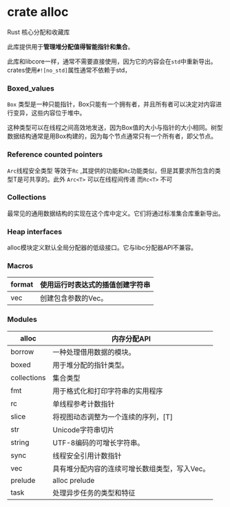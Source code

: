 # crate  alloc

Rust 核心分配和收藏库

此库提供用于**管理堆分配值得智能指针和集合**。

此库和libcore一样，通常不需要直接使用，因为它的内容会在`std`中重新导出。crates使用`#![no_std]`属性通常不依赖于std，

### Boxed_values

`Box` 类型是一种只能指针，Box只能有一个拥有者，并且所有者可以决定对内容进行变异，这些内容位于堆中。

这种类型可以在线程之间高效地发送，因为Box值的大小与指针的大小相同。树型数据结构通常是用Box构建的，因为每个节点通常只有一个所有者，即父节点。

### Reference counted pointers

`Arc`线程安全类型 等效于`Rc` ,其提供的功能和`Rc`功能类似，但是其要求所包含的类型T是可共享的。此外 `Arc<T>` 可以在线程间传递 而`Rc<T>` 不可

### Collections

最常见的通用数据结构的实现在这个库中定义。它们将通过标准集合库重新导出。

### Heap interfaces

alloc模块定义默认全局分配器的低级接口。它与libc分配器API不兼容。

### Macros

| format | 使用运行时表达式的插值创建字符串 |
| ------ | -------------------------------- |
| vec    | 创建包含参数的Vec。              |

### Modules

| alloc       | 内存分配API                                      |
| ----------- | ------------------------------------------------ |
| borrow      | 一种处理借用数据的模块。                         |
| boxed       | 用于堆分配的指针类型。                           |
| collections | 集合类型                                         |
| fmt         | 用于格式化和打印字符串的实用程序                 |
| rc          | 单线程参考计数指针                               |
| slice       | 将视图动态调整为一个连续的序列，[T]              |
| str         | Unicode字符串切片                                |
| string      | UTF-8编码的可增长字符串。                        |
| sync        | 线程安全引用计数指针                             |
| vec         | 具有堆分配内容的连续可增长数组类型，写入Vec<T>。 |
| prelude     | alloc prelude                                    |
| task        | 处理异步任务的类型和特征                         |

